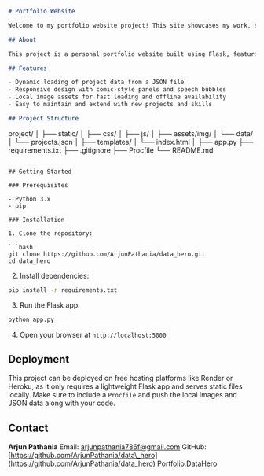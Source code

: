 
```markdown
# Portfolio Website

Welcome to my portfolio website project! This site showcases my work, skills, and projects with a clean, comic-style design.

## About

This project is a personal portfolio website built using Flask, featuring a JSON-based project database and local image assets. The site uses Jinja2 templating for dynamic rendering and is styled with custom CSS for a unique comic panel aesthetic.

## Features

- Dynamic loading of project data from a JSON file  
- Responsive design with comic-style panels and speech bubbles  
- Local image assets for fast loading and offline availability  
- Easy to maintain and extend with new projects and skills  

## Project Structure

```

project/
│
├── static/
│   ├── css/
│   ├── js/
│   ├── assets/img/
│   └── data/
│       └── projects.json
│
├── templates/
│   └── index.html
│
├── app.py
├── requirements.txt
├── .gitignore
├── Procfile
└── README.md

````

## Getting Started

### Prerequisites

- Python 3.x  
- pip  

### Installation

1. Clone the repository:

```bash
git clone https://github.com/ArjunPathania/data_hero.git
cd data_hero
````

2. Install dependencies:

```bash
pip install -r requirements.txt
```

3. Run the Flask app:

```bash
python app.py
```

4. Open your browser at `http://localhost:5000`

## Deployment

This project can be deployed on free hosting platforms like Render or Heroku, as it only requires a lightweight Flask app and serves static files locally. Make sure to include a `Procfile` and push the local images and JSON data along with your code.

## Contact

**Arjun Pathania**
Email: [arjunpathania786f@gmail.com](mailto:arjunpathania786f@gmail.com)
GitHub: [https://github.com/ArjunPathania/data\_hero](https://github.com/ArjunPathania/data_hero)
Portfolio:[DataHero](https://data-hero.onrender.com)

```
